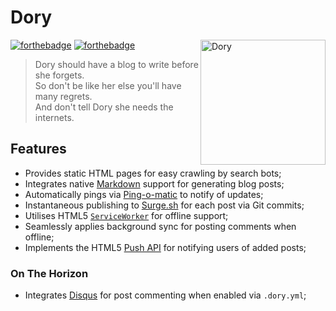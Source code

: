 # Dory

<a href="https://github.com/Wildhoney/Dory">
    <img width="200" align="right" title="Dory" alt="Dory"
         src="http://vignette2.wikia.nocookie.net/disney/images/e/ef/Dory-FN.png/revision/latest?cb=20131111070226" />
</a>

[![forthebadge](http://forthebadge.com/images/badges/built-with-love.svg)](http://forthebadge.com)
[![forthebadge](http://forthebadge.com/images/badges/makes-people-smile.svg)](http://forthebadge.com)

> Dory should have a blog to write before she forgets.<br />
> So don't be like her else you'll have many regrets.<br />
> And don't tell Dory she needs the internets.

## Features

* Provides static HTML pages for easy crawling by search bots;
* Integrates native [Markdown](https://github.com/evilstreak/markdown-js) support for generating blog posts;
* Automatically pings via [Ping-o-matic](http://pingomatic.com/) to notify of updates;
* Instantaneous publishing to [Surge.sh](http://surge.sh/) for each post via Git commits;
* Utilises HTML5 [`ServiceWorker`](https://developer.mozilla.org/en-US/docs/Web/API/Service_Worker_API) for offline support;
* Seamlessly applies background sync for posting comments when offline;
* Implements the HTML5 [Push API](https://developer.mozilla.org/en/docs/Web/API/Push_API) for notifying users of added posts;

### On The Horizon

* Integrates [Disqus](https://disqus.com/) for post commenting when enabled via `.dory.yml`;

